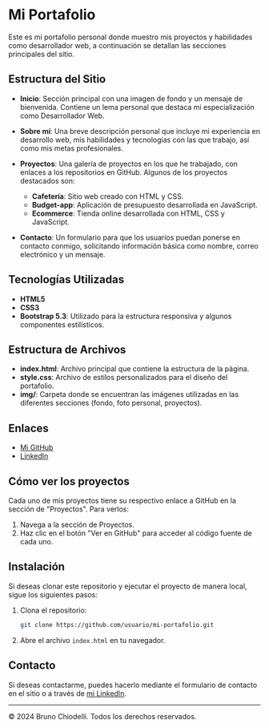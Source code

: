 # Mi Portafolio

Este es mi portafolio personal donde muestro mis proyectos y habilidades como desarrollador web, a continuación se detallan las secciones principales del sitio.

## Estructura del Sitio

- **Inicio**: Sección principal con una imagen de fondo y un mensaje de bienvenida. Contiene un lema personal que destaca mi especialización como Desarrollador Web.
  
- **Sobre mí**: Una breve descripción personal que incluye mi experiencia en desarrollo web, mis habilidades y tecnologías con las que trabajo, así como mis metas profesionales.

- **Proyectos**: Una galería de proyectos en los que he trabajado, con enlaces a los repositorios en GitHub. Algunos de los proyectos destacados son:
  - **Cafetería**: Sitio web creado con HTML y CSS.
  - **Budget-app**: Aplicación de presupuesto desarrollada en JavaScript.
  - **Ecommerce**: Tienda online desarrollada con HTML, CSS y JavaScript.

- **Contacto**: Un formulario para que los usuarios puedan ponerse en contacto conmigo, solicitando información básica como nombre, correo electrónico y un mensaje.

## Tecnologías Utilizadas

- **HTML5**
- **CSS3**
- **Bootstrap 5.3**: Utilizado para la estructura responsiva y algunos componentes estilísticos.


## Estructura de Archivos

- **index.html**: Archivo principal que contiene la estructura de la página.
- **style.css**: Archivo de estilos personalizados para el diseño del portafolio.
- **img/**: Carpeta donde se encuentran las imágenes utilizadas en las diferentes secciones (fondo, foto personal, proyectos).

## Enlaces

- [Mi GitHub](https://github.com/chiodelli-bruno)
- [LinkedIn](https://www.linkedin.com/in/bruno-chiodelli-87811a266/)

## Cómo ver los proyectos

Cada uno de mis proyectos tiene su respectivo enlace a GitHub en la sección de "Proyectos". Para verlos:
1. Navega a la sección de Proyectos.
2. Haz clic en el botón "Ver en GitHub" para acceder al código fuente de cada uno.

## Instalación

Si deseas clonar este repositorio y ejecutar el proyecto de manera local, sigue los siguientes pasos:

1. Clona el repositorio:
    ```bash
    git clone https://github.com/usuario/mi-portafolio.git
    ```
2. Abre el archivo `index.html` en tu navegador.

## Contacto

Si deseas contactarme, puedes hacerlo mediante el formulario de contacto en el sitio o a través de [mi LinkedIn](https://www.linkedin.com/in/bruno-chiodelli-87811a266/).

---

© 2024 Bruno Chiodelli. Todos los derechos reservados.